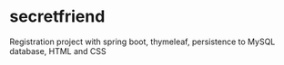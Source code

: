 # secretfriend
Registration project with spring boot, thymeleaf, persistence to MySQL database, HTML and CSS
